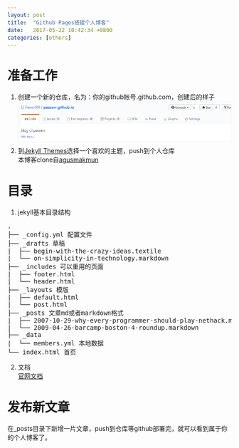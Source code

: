 ```yaml
---
layout: post
title:  "Github Pages搭建个人博客"
date:   2017-05-22 10:42:34 +0800
categories: [others]
---
```

# 准备工作
1. 创建一个新的仓库，名为：你的github帐号.github.com，创建后的样子   
![新建仓库](/images/2017-05-22/repository.png)   
2. 到[Jekyll Themes](http://jekyllthemes.org/)选择一个喜欢的主题，push到个人仓库   
本博客clone自[agusmakmun](https://github.com/agusmakmun/agusmakmun.github.io)

# 目录
1. jekyll基本目录结构  
<pre>
.   
├── _config.yml 配置文件  
├── _drafts 草稿  
|  ├── begin-with-the-crazy-ideas.textile  
|  └── on-simplicity-in-technology.markdown  
├── _includes 可以重用的页面  
|  ├── footer.html  
|  └── header.html  
├── _layouts 模版  
|  ├── default.html  
|  └── post.html  
├── _posts 文章md或者markdown格式  
|  ├── 2007-10-29-why-every-programmer-should-play-nethack.md  
|  └── 2009-04-26-barcamp-boston-4-roundup.markdown  
├── _data   
|  └── members.yml 本地数据  
└── index.html 首页  
</pre>    
2. 文档  
[官网文档](http://jekyll.com.cn/docs/home/)

# 发布新文章
在_posts目录下新增一片文章，push到仓库等github部署完，就可以看到属于你的个人博客了。
